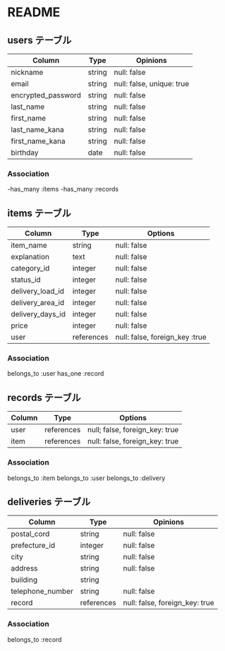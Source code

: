 # README

## users テーブル

| Column             | Type   | Opinions                  |
| ------------------ | ------ | ------------------------- |
| nickname           | string | null: false               |
| email              | string | null: false, unique: true |
| encrypted_password | string | null: false               |
| last_name          | string | null: false               |
| first_name         | string | null: false               |
| last_name_kana     | string | null: false               |
| first_name_kana    | string | null: false               |
| birthday           | date   | null: false               |

### Association

-has_many :items
-has_many :records


## items テーブル

| Column           | Type       | Options                        |
| ---------------- | ---------- | ------------------------------ |
| item_name        | string     | null: false                    |
| explanation      | text       | null: false                    |
| category_id      | integer    | null: false                    |
| status_id        | integer    | null: false                    |
| delivery_load_id | integer    | null: false                    |
| delivery_area_id | integer    | null: false                    |
| delivery_days_id | integer    | null: false                    |
| price            | integer    | null: false                    |
| user             | references | null: false, foreign_key :true |

### Association

belongs_to :user
has_one :record


## records テーブル

| Column | Type       | Options                        |
| ------ | ---------- | ------------------------------ |
| user   | references | null; false, foreign_key: true |
| item   | references | null: false, foreign_key: true | 

### Association

belongs_to :item
belongs_to :user
belongs_to :delivery


## deliveries テーブル

| Column           | Type       | Opinions                       |
| ---------------- | ---------- | ------------------------------ |
| postal_cord      | string     | null: false                    |
| prefecture_id    | integer    | null: false                    |
| city             | string     | null: false                    |
| address          | string     | null: false                    |
| building         | string     |                                |
| telephone_number | string     | null: false                    |
| record           | references | null: false, foreign_key: true |

### Association
belongs_to :record